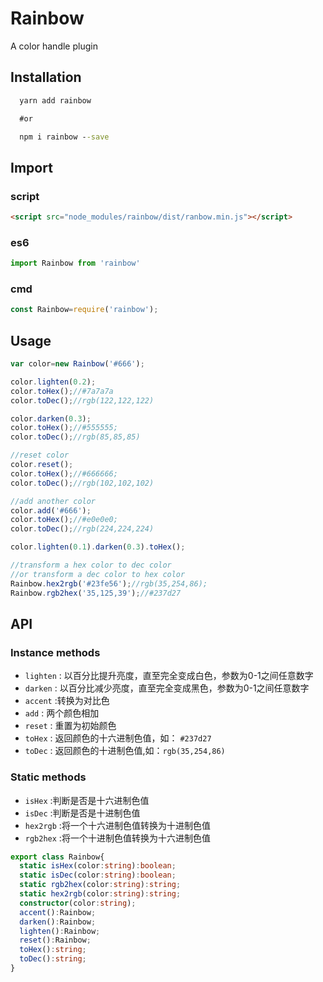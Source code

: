 # Rainbow

A color handle plugin

## Installation

```cmd
  yarn add rainbow

  #or

  npm i rainbow --save
```

## Import

### script

```html
<script src="node_modules/rainbow/dist/ranbow.min.js"></script>
```

### es6
```js
import Rainbow from 'rainbow'

```

### cmd

```js
const Rainbow=require('rainbow');
```

## Usage

```js
var color=new Rainbow('#666');

color.lighten(0.2);
color.toHex();//#7a7a7a
color.toDec();//rgb(122,122,122)

color.darken(0.3);
color.toHex();//#555555;
color.toDec();//rgb(85,85,85)

//reset color
color.reset();
color.toHex();//#666666;
color.toDec();//rgb(102,102,102)

//add another color
color.add('#666');
color.toHex();//#e0e0e0;
color.toDec();//rgb(224,224,224)

color.lighten(0.1).darken(0.3).toHex();

//transform a hex color to dec color
//or transform a dec color to hex color
Rainbow.hex2rgb('#23fe56');//rgb(35,254,86);
Rainbow.rgb2hex('35,125,39');//#237d27
```

## API

### Instance methods

* `lighten` : 以百分比提升亮度，直至完全变成白色，参数为0-1之间任意数字
* `darken` : 以百分比减少亮度，直至完全变成黑色，参数为0-1之间任意数字
* `accent` :转换为对比色
* `add` : 两个颜色相加
* `reset` : 重置为初始颜色
* `toHex` : 返回颜色的十六进制色值，如： `#237d27`
* `toDec` : 返回颜色的十进制色值,如：`rgb(35,254,86)`

### Static methods

* `isHex` :判断是否是十六进制色值
* `isDec` :判断是否是十进制色值
* `hex2rgb` :将一个十六进制色值转换为十进制色值
* `rgb2hex` :将一个十进制色值转换为十六进制色值

```ts
export class Rainbow{
  static isHex(color:string):boolean;
  static isDec(color:string):boolean;
  static rgb2hex(color:string):string;
  static hex2rgb(color:string):string;
  constructor(color:string);
  accent():Rainbow;
  darken():Rainbow;
  lighten():Rainbow;
  reset():Rainbow;
  toHex():string;
  toDec():string;
}
```

